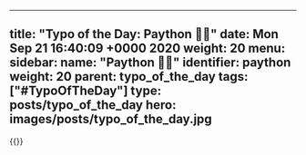 
---
title: "Typo of the Day: Paython 🐍🤑"
date: Mon Sep 21 16:40:09 +0000 2020
weight: 20
menu:
  sidebar:
    name: "Paython 🐍🤑"
    identifier: paython
    weight: 20
    parent: typo_of_the_day
tags: ["#TypoOfTheDay"]
type: posts/typo_of_the_day
hero: images/posts/typo_of_the_day.jpg
---


{{<tweet user="mariatta" id="1308083608729522178">}}

